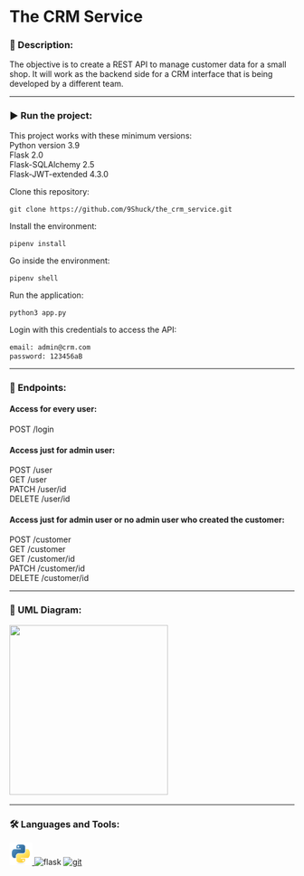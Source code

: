 # The CRM Service 

### 📜 Description: 

The objective is to create a REST API to manage customer data for a small shop. It will work as the backend side for a CRM interface that is being developed by a different team.
<hr>

### ▶️ Run the project: 

This project works with these minimum versions: <br>
Python version 3.9 <br> 
Flask 2.0 <br>
Flask-SQLAlchemy 2.5 <br> 
Flask-JWT-extended 4.3.0 <br>

Clone this repository:
```
git clone https://github.com/9Shuck/the_crm_service.git
```
Install the environment:
```
pipenv install
```
Go inside the environment:
```
pipenv shell
```
Run the application:
```
python3 app.py
```
Login with this credentials to access the API:

```
email: admin@crm.com
password: 123456aB
```
<hr>

### 📡 Endpoints:

<h4>Access for every user:</h4>
POST /login

<h4>Access just for admin user:</h4>
POST /user <br>
GET /user <br>
PATCH /user/id <br>
DELETE /user/id <br>

<h4>Access just for admin user or no admin user who created the customer:</h4>
POST /customer <br>
GET /customer <br>
GET /customer/id <br>
PATCH /customer/id <br>
DELETE /customer/id <br>

<hr>

### 🧩 UML Diagram:

<img height="300" width="280" src="https://i.imgur.com/UmkSGDb.png"/>

<hr>

### 🛠 Languages and Tools: 

<p align="left"> <a href="https://flask.palletsprojects.com/" target="_blank"> 
<a href="https://www.python.org" target="_blank"> <img src="https://raw.githubusercontent.com/devicons/devicon/master/icons/python/python-original.svg" alt="python" width="40" height="40"/> </a> 
<img src="https://www.vectorlogo.zone/logos/pocoo_flask/pocoo_flask-icon.svg" alt="flask" width="40" height="40"/> </a>
<a href="https://git-scm.com/" target="_blank"> <img src="https://www.vectorlogo.zone/logos/git-scm/git-scm-icon.svg" alt="git" width="40" height="40"/> </a> 

